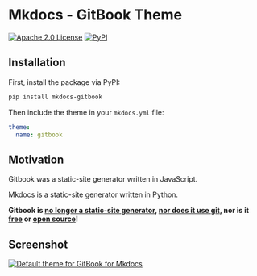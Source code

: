 # Mkdocs - GitBook Theme

[![Apache 2.0 License][apache-badge]](LICENSE)
[![PyPI][pypi-badge]][pypi-ref]

## Installation

First, install the package via PyPI:

```sh
pip install mkdocs-gitbook
```

Then include the theme in your `mkdocs.yml` file:

```yaml
theme:
  name: gitbook
```

## Motivation

Gitbook was a static-site generator written in JavaScript.

Mkdocs is a static-site generator written in Python.

**Gitbook is [no longer a static-site generator][1], [nor does it use git][2], nor is it [free][3] or [open source][4]!**

[1]: https://docs.gitbook.com/v2-changes/important-differences#cli-toolchain
[2]: https://docs.gitbook.com/v2-changes/important-differences#git-hosting-and-integration
[3]: https://www.gnu.org/philosophy/free-sw.html
[4]: https://opensource.org/osd

[apache-badge]: https://img.shields.io/badge/license-apache-blue.svg?style=flat-square
[pypi-badge]: https://img.shields.io/pypi/v/mkdocs-gitbook.svg?style=flat-square
[pypi-ref]: https://pypi.python.org/pypi/mkdocs-gitbook

## Screenshot

<a href="https://gitlab.com/lramage/mkdocs-gitbook-theme"><img src="img/screenshot.png" alt="Default theme for GitBook for Mkdocs"></a>
